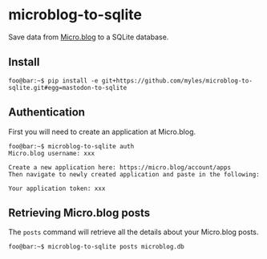 # microblog-to-sqlite

Save data from [Micro.blog](https://micro.blog/) to a SQLite database.

## Install

```console
foo@bar:~$ pip install -e git+https://github.com/myles/microblog-to-sqlite.git#egg=mastodon-to-sqlite
```

## Authentication

First you will need to create an application at Micro.blog.

```console
foo@bar:~$ microblog-to-sqlite auth
Micro.blog username: xxx

Create a new application here: https://micro.blog/account/apps
Then navigate to newly created application and paste in the following:

Your application token: xxx
```

## Retrieving Micro.blog posts

The `posts` command will retrieve all the details about your Micro.blog 
posts.

```console
foo@bar:~$ microblog-to-sqlite posts microblog.db
```

